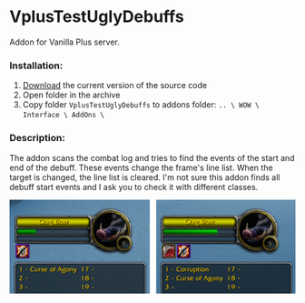 # VplusTestUglyDebuffs
Addon for Vanilla Plus server.

### Installation:
1. [Download](https://github.com/for-wow/VplusTestUglyDebuffs/archive/refs/heads/main.zip) the current version of the source code
2. Open folder in the archive
3. Copy folder `VplusTestUglyDebuffs` to addons folder: `.. \ WOW \ Interface \ AddOns \`

### Description:
The addon scans the combat log and tries to find the events of the start and end of the debuff. These events change the frame's line list. When the target is changed, the line list is cleared. I'm not sure this addon finds all debuff start events and I ask you to check it with different classes.

![Addon screenshot #1](IMG_1.png)
